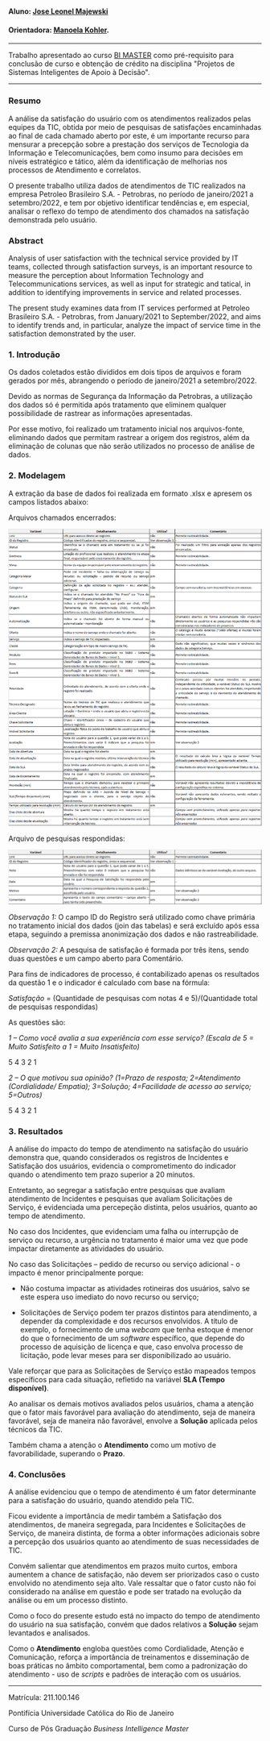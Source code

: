 <!-- antes de enviar a versão final, solicitamos que todos os comentários, colocados para orientação ao aluno, sejam removidos do arquivo -->
# <Nome do projeto>

#### Aluno: [Jose Leonel Majewski](https://github.com/leonelmajewski)
#### Orientadora: [Manoela Kohler](https://github.com/manoelakohler).

---

Trabalho apresentado ao curso [BI MASTER](https://ica.puc-rio.ai/bi-master) como pré-requisito para conclusão de curso e obtenção de crédito na disciplina "Projetos de Sistemas Inteligentes de Apoio à Decisão".

---

### Resumo

<!-- trocar o texto abaixo pelo resumo do trabalho, em português -->

A análise da satisfação do usuário com os atendimentos realizados pelas equipes da TIC, obtida por meio de pesquisas de satisfações encaminhadas ao final de cada chamado aberto por este, é um importante recurso para mensurar a precepção sobre a prestação dos serviços de Tecnologia da Informação e Telecomunicações, bem como insumo para decisões em níveis estratégico e tático, além da identificação de melhorias nos processos de Atendimento e correlatos.

O presente trabalho utiliza dados de atendimentos de TIC realizados na empresa Petroleo Brasileiro S.A. - Petrobras, no período de janeiro/2021 a setembro/2022, e tem por objetivo identificar tendências e, em especial, analisar o reflexo do tempo de atendimento dos chamados na satisfação demonstrada pelo usuário.

### Abstract <!-- Opcional! Caso não aplicável, remover esta seção -->

<!-- trocar o texto abaixo pelo resumo do trabalho, em inglês -->

Analysis of user satisfaction with the technical service provided by IT teams, collected through satisfaction surveys, is an important resource to measure the perception about Information Technology and Telecommunications services, as well as input for strategic and tatical, in addition to identifying improvements in service and related processes.

The present study examines data from IT services performed at Petroleo Brasileiro S.A. - Petrobras, from January/2021 to September/2022, and aims to identify trends and, in particular, analyze the impact of service time in the satisfaction demonstrated by the user.

### 1. Introdução

Os dados coletados estão divididos em dois tipos de arquivos e foram gerados por mês, abrangendo o período de janeiro/2021 a setembro/2022.

Devido as normas de Segurança da Informação da Petrobras, a utilização dos dados só é permitida após tratamento que eliminem qualquer possibilidade de rastrear as informações apresentadas.
  
Por esse motivo, foi realizado um tratamento inicial nos arquivos-fonte, eliminando dados que permitam rastrear a origem dos registros, além da eliminação de colunas que não serão utilizados no processo de análise de dados.

### 2. Modelagem

A extração da base de dados foi realizada em formato .xlsx e apresem os campos listados abaixo:

Arquivos chamados encerrados:

![Arquivos de chamados encerrados](https://github.com/leonelmajewski/BIMaster_Trabalho_Final/blob/main/Tabela_1.png)

Arquivo de pesquisas respondidas:

![Arquivo de pesquisas respondidas](https://github.com/leonelmajewski/BIMaster_Trabalho_Final/blob/main/Tabela_2.png)

_Observação 1:_ O campo ID do Registro será utilizado como chave primária no tratamento inicial dos dados (join das tabelas) e será excluído após essa etapa, seguindo a premissa anonimização dos dados e não rastreabilidade.

_Observação 2:_ A pesquisa de satisfação é formada por três itens, sendo duas questões e um campo aberto para Comentário.

Para fins de indicadores de processo, é contabilizado apenas os resultados da questão 1 e o indicador é calculado com base na fórmula:

_Satisfação_ = (Quantidade de pesquisas com notas 4 e 5)/(Quantidade total de pesquisas respondidas)

As questões são:

_1 – Como você avalia a sua experiência com esse serviço? (Escala de 5 = Muito Satisfeito a 1 = Muito Insatisfeito)_

5	4	3	2	1

_2 – O que motivou sua opinião? (1=Prazo de resposta; 2=Atendimento (Cordialidade/ Empatia); 3=Solução; 4=Facilidade de acesso ao serviço; 5=Outros)_

5	4	3	2	1


### 3. Resultados

A análise do impacto do tempo de atendimento na satisfação do usuário demonstra que, quando considerados os registros de Incidentes e Satisfação dos usuários, evidencia o comprometimento do indicador quando o atendimento tem prazo superior a 20 minutos.

Entretanto, ao segregar a satisfação entre pesquisas que avaliam atendimento de Incidentes e pesquisas que avaliam Solicitações de Serviço, é evidenciada uma percepeção distinta, pelos usuários, quanto ao tempo de atendimento.

No caso dos Incidentes, que evidenciam uma falha ou interrupção de serviço ou recurso, a urgência no tratamento é maior uma vez que pode impactar diretamente as atividades do usuário.

No caso das Solicitações – pedido de recurso ou serviço adicional - o impacto é menor principalmente porque:

  - Não costuma impactar as atividades rotineiras dos usuários, salvo se este espera uso imediato do novo recurso ou serviço;
  
  - Solicitações de Serviço podem ter prazos distintos para atendimento, a depender da complexidade e dos recursos envolvidos. A título de exemplo, o fornecimento de uma *webcam* que tenha estoque é menor do que o fornecimento de um *software* específico, que depende do processo de aquisição de licença e que, caso envolva processo de licitação, pode levar meses para ser disponibilizado ao usuário.
  
Vale reforçar que para as Solicitações de Serviço estão mapeados tempos específicos para cada situação, refletido na variável **SLA (Tempo disponível)**.

Ao analisar os demais motivos avaliados pelos usuários, chama a atenção que o fator mais favorável para avaliação do atendimento, seja de maneira favorável, seja de maneira não favorável, envolve a **Solução** aplicada pelos técnicos da TIC.

Também chama a atenção o **Atendimento** como um motivo de favorabilidade, superando o **Prazo**.

### 4. Conclusões

A análise evidenciou que o tempo de atendimento é um fator determinante para a satisfação do usuário, quando atendido pela TIC.

Ficou evidente a importância de medir também a Satisfação dos atendimentos, de maneira segregada, para Incidentes e Solicitações de Serviço, de maneira distinta, de forma a obter informações adicionais sobre a percepção dos usuários quanto ao atendimento de suas necessidades de TIC.

Convém salientar que atendimentos em prazos muito curtos, embora aumentem a chance de satisfação, não devem ser priorizados caso o custo envolvido no atendimento seja alto. Vale ressaltar que o fator custo não foi considerado na análise em questão e pode ser tratado na evolução da análise ou em um processo distinto.

Como o foco do presente estudo está no impacto do tempo de atendimento do usuário na sua satisfação, convém que dados relativos a **Solução** sejam levantados e analisados.

Como o **Atendimento** engloba questões como Cordialidade, Atenção e Comunicação, reforça a importância de treinamentos e disseminação de boas práticas no âmbito comportamental, bem como a padronização do atendimento - uso de _scripts_ e padrões de interação com os usuários.

---

Matrícula: 211.100.146

Pontifícia Universidade Católica do Rio de Janeiro

Curso de Pós Graduação *Business Intelligence Master*
